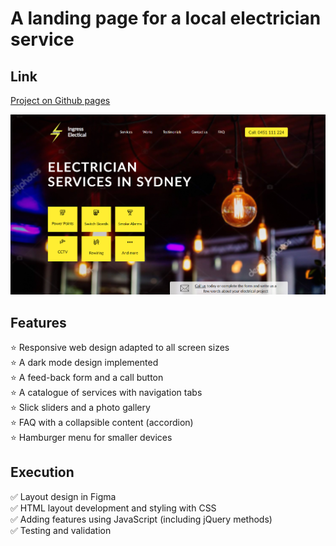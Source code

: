 # A landing page for a local electrician service

## Link
[Project on Github pages](https://tatianamoseeva.github.io/ingress-electrical/)

![screenshot](https://github.com/TatianaMoseeva/ingress-electrical/blob/main/screenshot.png "First screen")

## Features 

:star: Responsive web design adapted to all screen sizes  
:star: A dark mode design implemented  
:star: A feed-back form and a call button  
:star: A catalogue of services with navigation tabs  
:star: Slick sliders and a photo gallery  
:star: FAQ with a collapsible content (accordion)  
:star: Hamburger menu for smaller devices  

## Execution

:white_check_mark: Layout design in Figma  
:white_check_mark: HTML layout development and styling with CSS  
:white_check_mark: Adding features using JavaScript (including jQuery methods)  
:white_check_mark: Testing and validation  
